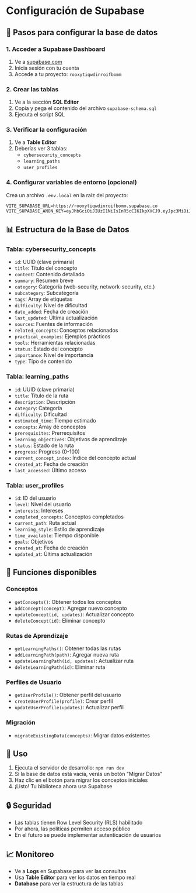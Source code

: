 # Configuración de Supabase

## 🚀 Pasos para configurar la base de datos

### 1. Acceder a Supabase Dashboard
1. Ve a [supabase.com](https://supabase.com)
2. Inicia sesión con tu cuenta
3. Accede a tu proyecto: `rooxytiqwdinroifbomm`

### 2. Crear las tablas
1. Ve a la sección **SQL Editor**
2. Copia y pega el contenido del archivo `supabase-schema.sql`
3. Ejecuta el script SQL

### 3. Verificar la configuración
1. Ve a **Table Editor**
2. Deberías ver 3 tablas:
   - `cybersecurity_concepts`
   - `learning_paths`
   - `user_profiles`

### 4. Configurar variables de entorno (opcional)
Crea un archivo `.env.local` en la raíz del proyecto:

```env
VITE_SUPABASE_URL=https://rooxytiqwdinroifbomm.supabase.co
VITE_SUPABASE_ANON_KEY=eyJhbGciOiJIUzI1NiIsInR5cCI6IkpXVCJ9.eyJpc3MiOiJzdXBhYmFzZSIsInJlZiI6InJvb3h5dGlxd2RpbnJvaWZib21tIiwicm9sZSI6ImFub24iLCJpYXQiOjE3NTE5NzMxOTgsImV4cCI6MjA2NzU0OTE5OH0.Gh8ZNpLR5fAd3jv2OkdI9G29T6pqyLc51g8medVKsN8
```

## 📊 Estructura de la Base de Datos

### Tabla: cybersecurity_concepts
- `id`: UUID (clave primaria)
- `title`: Título del concepto
- `content`: Contenido detallado
- `summary`: Resumen breve
- `category`: Categoría (web-security, network-security, etc.)
- `subcategory`: Subcategoría
- `tags`: Array de etiquetas
- `difficulty`: Nivel de dificultad
- `date_added`: Fecha de creación
- `last_updated`: Última actualización
- `sources`: Fuentes de información
- `related_concepts`: Conceptos relacionados
- `practical_examples`: Ejemplos prácticos
- `tools`: Herramientas relacionadas
- `status`: Estado del concepto
- `importance`: Nivel de importancia
- `type`: Tipo de contenido

### Tabla: learning_paths
- `id`: UUID (clave primaria)
- `title`: Título de la ruta
- `description`: Descripción
- `category`: Categoría
- `difficulty`: Dificultad
- `estimated_time`: Tiempo estimado
- `concepts`: Array de conceptos
- `prerequisites`: Prerrequisitos
- `learning_objectives`: Objetivos de aprendizaje
- `status`: Estado de la ruta
- `progress`: Progreso (0-100)
- `current_concept_index`: Índice del concepto actual
- `created_at`: Fecha de creación
- `last_accessed`: Último acceso

### Tabla: user_profiles
- `id`: ID del usuario
- `level`: Nivel del usuario
- `interests`: Intereses
- `completed_concepts`: Conceptos completados
- `current_path`: Ruta actual
- `learning_style`: Estilo de aprendizaje
- `time_available`: Tiempo disponible
- `goals`: Objetivos
- `created_at`: Fecha de creación
- `updated_at`: Última actualización

## 🔧 Funciones disponibles

### Conceptos
- `getConcepts()`: Obtener todos los conceptos
- `addConcept(concept)`: Agregar nuevo concepto
- `updateConcept(id, updates)`: Actualizar concepto
- `deleteConcept(id)`: Eliminar concepto

### Rutas de Aprendizaje
- `getLearningPaths()`: Obtener todas las rutas
- `addLearningPath(path)`: Agregar nueva ruta
- `updateLearningPath(id, updates)`: Actualizar ruta
- `deleteLearningPath(id)`: Eliminar ruta

### Perfiles de Usuario
- `getUserProfile()`: Obtener perfil del usuario
- `createUserProfile(profile)`: Crear perfil
- `updateUserProfile(updates)`: Actualizar perfil

### Migración
- `migrateExistingData(concepts)`: Migrar datos existentes

## 🚀 Uso

1. Ejecuta el servidor de desarrollo: `npm run dev`
2. Si la base de datos está vacía, verás un botón "Migrar Datos"
3. Haz clic en el botón para migrar los conceptos iniciales
4. ¡Listo! Tu biblioteca ahora usa Supabase

## 🔒 Seguridad

- Las tablas tienen Row Level Security (RLS) habilitado
- Por ahora, las políticas permiten acceso público
- En el futuro se puede implementar autenticación de usuarios

## 📈 Monitoreo

- Ve a **Logs** en Supabase para ver las consultas
- Usa **Table Editor** para ver los datos en tiempo real
- **Database** para ver la estructura de las tablas 